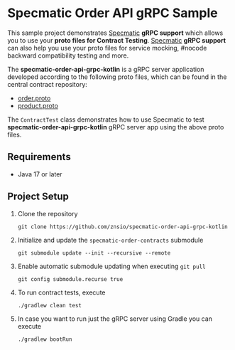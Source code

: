 # Specmatic Order API gRPC Sample

This sample project demonstrates [Specmatic](https://specmatic.io/) **gRPC support** which allows you to use your **proto files for Contract Testing**.
[Specmatic](https://specmatic.io/) **gRPC support** can also help you use your proto files for service mocking, #nocode backward compatibility testing and more.

The **specmatic-order-api-grpc-kotlin** is a gRPC server application developed according to the following proto files, which can be found in the central contract repository:

* [order.proto](https://github.com/znsio/specmatic-order-contracts/blob/grpc-contracts/in/specmatic/examples/store/order_api_grpc/order.proto)
* [product.proto](https://github.com/znsio/specmatic-order-contracts/blob/grpc-contracts/in/specmatic/examples/store/order_api_grpc/product.proto)

The `ContractTest` class demonstrates how to use Specmatic to test **specmatic-order-api-grpc-kotlin** gRPC server app using the above proto files.

## Requirements

* Java 17 or later

## Project Setup

1. Clone the repository

   ```shell
   git clone https://github.com/znsio/specmatic-order-api-grpc-kotlin
   ```

2. Initialize and update the `specmatic-order-contracts` submodule

   ```shell
   git submodule update --init --recursive --remote
   ```

3. Enable automatic submodule updating when executing `git pull`

   ```shell
   git config submodule.recurse true
   ```

4. To run contract tests, execute

   ```shell
   ./gradlew clean test   
   ```

5. In case you want to run just the gRPC server using Gradle you can execute

   ```shell
   ./gradlew bootRun
   ```
